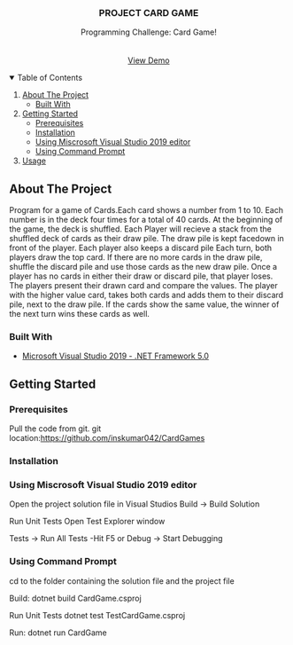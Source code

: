 

<!-- PROJECT CARD GAME -->





<!-- PROJECT LOGO -->
<br />
<p align="center">


  <h3 align="center">PROJECT CARD GAME</h3>

  <p align="center">
    Programming Challenge: Card Game!
    <br />
    <br />
    <br />
    <a href="https://github.com/inskumar042/CardGames">View Demo</a>
  </p>
</p>



<!-- TABLE OF CONTENTS -->
<details open="open">
  <summary>Table of Contents</summary>
  <ol>
    <li>
      <a href="#about-the-project">About The Project</a>
      <ul>
        <li><a href="#built-with">Built With</a></li>
      </ul>
    </li>
    <li>
      <a href="#getting-started">Getting Started</a>
      <ul>
        <li><a href="#prerequisites">Prerequisites</a></li>
        <li><a href="#installation">Installation</a></li>
        <li><a href="#Using-Miscrosoft-Visual-Studio-2019-editor">Using Miscrosoft Visual Studio 2019 editor</a></li>
        <li><a href="#Using-Command-Prompt">Using Command Prompt</a></li>
      </ul>
    </li>
    <li><a href="#usage">Usage</a></li>
  </ol>
</details>



<!-- ABOUT THE PROJECT -->
## About The Project



Program for a game of Cards.Each card shows a number from 1 to 10. Each number is in the deck four times for a total of 40 cards. At the
beginning of the game, the deck is shuffled.
Each Player will recieve a stack from the shuffled deck of cards as their draw pile. The draw pile is kept facedown in front of the player. Each player also keeps a discard pile
Each turn, both players draw the top card. If there are no more cards in the draw pile, shuffle the discard pile
and use those cards as the new draw pile. Once a player has no cards in either their draw or discard pile, that
player loses.
The players present their drawn card and compare the values. The player with the higher value card, takes
both cards and adds them to their discard pile, next to the draw pile. If the cards show the same value, the
winner of the next turn wins these cards as well.


### Built With

* [Microsoft Visual Studio 2019 - .NET Framework 5.0](https://docs.microsoft.com/en-us/dotnet/core/dotnet-five)




<!-- GETTING STARTED -->
## Getting Started



### Prerequisites

Pull the code from git.
git location:https://github.com/inskumar042/CardGames


### Installation


### Using Miscrosoft Visual Studio 2019 editor

Open the project solution file in Visual Studios
Build -> Build Solution

Run Unit Tests Open Test Explorer window

Tests -> Run All Tests -Hit F5 or Debug -> Start Debugging


### Using Command Prompt

cd to the folder containing the solution file and the project file
 
 Build:
 dotnet build CardGame.csproj

 Run Unit Tests
 dotnet test TestCardGame.csproj

 Run:
 dotnet run CardGame

